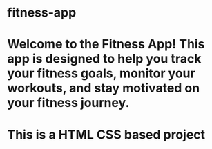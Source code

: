 # fitness-app
# Welcome to the Fitness App! This app is designed to help you track your fitness goals, monitor your workouts, and stay motivated on your fitness journey.
# This is a HTML CSS based project
